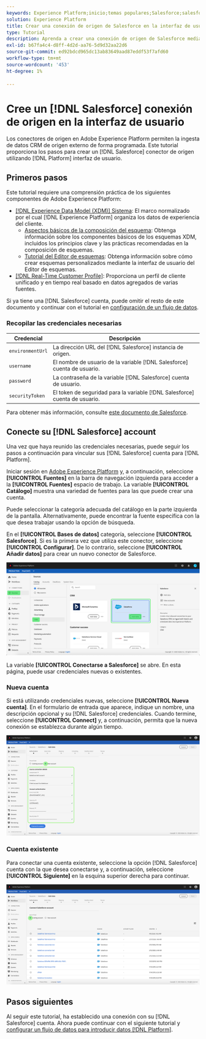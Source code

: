 ```yaml
---
keywords: Experience Platform;inicio;temas populares;Salesforce;salesforce
solution: Experience Platform
title: Crear una conexión de origen de Salesforce en la interfaz de usuario
type: Tutorial
description: Aprenda a crear una conexión de origen de Salesforce mediante la interfaz de usuario de Adobe Experience Platform.
exl-id: b67fa4c4-d8ff-4d2d-aa76-5d9d32aa22d6
source-git-commit: ed92bdcd965dc13ab83649aad87eddf53f7afd60
workflow-type: tm+mt
source-wordcount: '453'
ht-degree: 1%

---
```


# Cree un [!DNL Salesforce] conexión de origen en la interfaz de usuario

Los conectores de origen en Adobe Experience Platform permiten la ingesta de datos CRM de origen externo de forma programada. Este tutorial proporciona los pasos para crear un [!DNL Salesforce] conector de origen utilizando [!DNL Platform] interfaz de usuario.

## Primeros pasos

Este tutorial requiere una comprensión práctica de los siguientes componentes de Adobe Experience Platform:

* [[!DNL Experience Data Model (XDM)] Sistema](../../../../../xdm/home.md): El marco normalizado por el cual [!DNL Experience Platform] organiza los datos de experiencia del cliente.
   * [Aspectos básicos de la composición del esquema](../../../../../xdm/schema/composition.md): Obtenga información sobre los componentes básicos de los esquemas XDM, incluidos los principios clave y las prácticas recomendadas en la composición de esquemas.
   * [Tutorial del Editor de esquemas](../../../../../xdm/tutorials/create-schema-ui.md): Obtenga información sobre cómo crear esquemas personalizados mediante la interfaz de usuario del Editor de esquemas.
* [[!DNL Real-Time Customer Profile]](../../../../../profile/home.md): Proporciona un perfil de cliente unificado y en tiempo real basado en datos agregados de varias fuentes.

Si ya tiene una [!DNL Salesforce] cuenta, puede omitir el resto de este documento y continuar con el tutorial en [configuración de un flujo de datos](../../dataflow/crm.md).

### Recopilar las credenciales necesarias

| Credencial | Descripción |
| ---------- | ----------- |
| `environmentUrl` | La dirección URL del [!DNL Salesforce] instancia de origen. |
| `username` | El nombre de usuario de la variable [!DNL Salesforce] cuenta de usuario. |
| `password` | La contraseña de la variable [!DNL Salesforce] cuenta de usuario. |
| `securityToken` | El token de seguridad para la variable [!DNL Salesforce] cuenta de usuario. |

Para obtener más información, consulte [este documento de Salesforce](https://developer.salesforce.com/docs/atlas.en-us.api_rest.meta/api_rest/intro_understanding_authentication.htm).

## Conecte su [!DNL Salesforce] account

Una vez que haya reunido las credenciales necesarias, puede seguir los pasos a continuación para vincular sus [!DNL Salesforce] cuenta para [!DNL Platform].

Iniciar sesión en [Adobe Experience Platform](https://platform.adobe.com) y, a continuación, seleccione **[!UICONTROL Fuentes]** en la barra de navegación izquierda para acceder a la **[!UICONTROL Fuentes]** espacio de trabajo. La variable **[!UICONTROL Catálogo]** muestra una variedad de fuentes para las que puede crear una cuenta.

Puede seleccionar la categoría adecuada del catálogo en la parte izquierda de la pantalla. Alternativamente, puede encontrar la fuente específica con la que desea trabajar usando la opción de búsqueda.

En el **[!UICONTROL Bases de datos]** categoría, seleccione **[!UICONTROL Salesforce]**. Si es la primera vez que utiliza este conector, seleccione **[!UICONTROL Configurar]**. De lo contrario, seleccione **[!UICONTROL Añadir datos]** para crear un nuevo conector de Salesforce.

![catálogo](../../../../images/tutorials/create/salesforce/catalog.png)

La variable **[!UICONTROL Conectarse a Salesforce]** se abre. En esta página, puede usar credenciales nuevas o existentes.

### Nueva cuenta

Si está utilizando credenciales nuevas, seleccione **[!UICONTROL Nueva cuenta]**. En el formulario de entrada que aparece, indique un nombre, una descripción opcional y su [!DNL Salesforce] credenciales. Cuando termine, seleccione **[!UICONTROL Connect]** y, a continuación, permita que la nueva conexión se establezca durante algún tiempo.

![connect](../../../../images/tutorials/create/salesforce/new.png)

### Cuenta existente

Para conectar una cuenta existente, seleccione la opción [!DNL Salesforce] cuenta con la que desea conectarse y, a continuación, seleccione **[!UICONTROL Siguiente]** en la esquina superior derecha para continuar.

![existente](../../../../images/tutorials/create/salesforce/existing.png)

## Pasos siguientes

Al seguir este tutorial, ha establecido una conexión con su [!DNL Salesforce] cuenta. Ahora puede continuar con el siguiente tutorial y [configurar un flujo de datos para introducir datos [!DNL Platform]](../../dataflow/crm.md).
